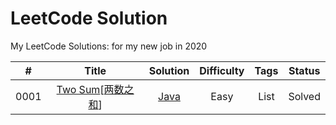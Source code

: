 LeetCode Solution
========
My LeetCode Solutions: for my new job in 2020
 
| # | Title | Solution | Difficulty | Tags | Status | 
|:----:| :-----------------------------------------------: | :--------------------------------: | :--: | :--: | :----: | 
| 0001 | [Two Sum](https://leetcode.com/problems/two-sum/)[[两数之和](https://leetcode-cn.com/problems/two-sum/)]| [Java](./solution/0001.Two-Sum.md) | Easy | List | Solved |
